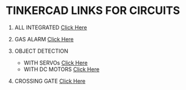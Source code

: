 
# TINKERCAD LINKS FOR CIRCUITS

1. ALL INTEGRATED
[Click Here](https://www.tinkercad.com/things/gfvvqMsEXhM-railway-crossing-gate/editel?sharecode=C0t3nQkcrW9fHdvKPh-L4H-TazkfDKbcqm7G-igv56w)

2. GAS ALARM
[Click Here](https://www.tinkercad.com/things/0qNitVcDFih-copy-of-gas-detection-alarm-system-with-arduino/editel?sharecode=Y7GEgR3GwRjaZgXXwLq-2yO9rmVzT7K-3Jz2FfAnSDU)

3. OBJECT DETECTION 
    - WITH SERVOs
        [Click Here](https://www.tinkercad.com/things/evBITMMP4C6-object-detection/editel?sharecode=jTl6cA8SdyEfWODoBoxODHiwVlLRf8nZNVPCnkQuccQ)
    - WITH DC MOTORS
        [Click Here](https://www.tinkercad.com/things/dk4dNZ6qp1a-copy-of-railway-crossing-gate/editel?sharecode=2RUqcrC_1ws3ujT47JQYpZdXlce93rizjlVNPxzdq5Q)

4. CROSSING GATE
[Click Here](https://www.tinkercad.com/things/iJ13B09MiSJ-railway-crossing-gate/editel?sharecode=IW93ejgUIyX56a_GlYIW6pRhso476HoGl-ZILoiN1p8)
